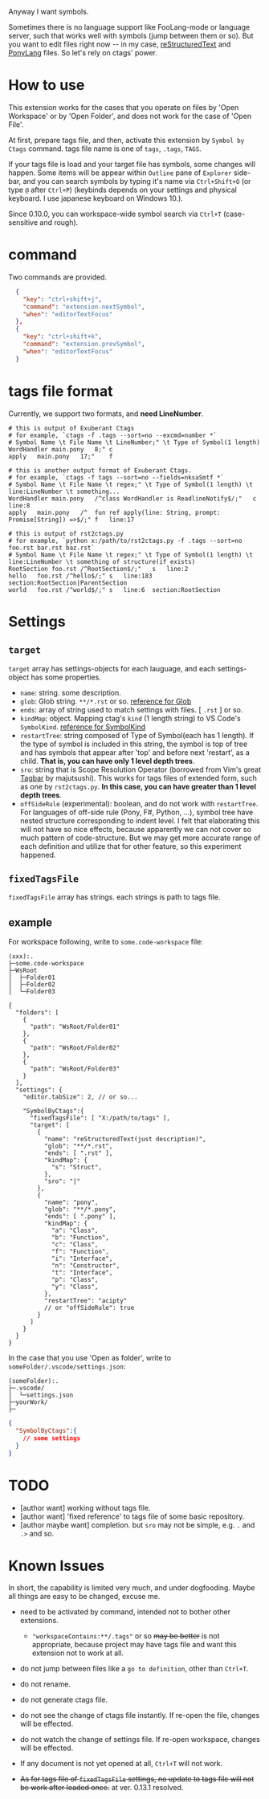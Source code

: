 Anyway I want symbols.

Sometimes there is no language support like FooLang-mode or language server,
such that works well with symbols (jump between them or so).
But you want to edit files right now -- in my case,
[reStructuredText](http://docutils.sourceforge.net/rst.html)
and [PonyLang](https://www.ponylang.io/) files.
So let's rely on ctags' power.


# How to use

This extension works for the cases that you operate on files by 'Open Workspace' or by 'Open Folder', 
and does not work for the case of 'Open File'.

At first, prepare tags file, and then, activate this extension by `Symbol by Ctags` command.
tags file name is one of `tags`, `.tags`, `TAGS`.

If your tags file is load and your target file has symbols, some changes will happen.
Some items will be appear within `Outline` pane of `Explorer` side-bar,
and you can search symbols by typing it's name
via `Ctrl+Shift+O` (or type `@` after `Ctrl+P`)
(keybinds depends on your settings and physical keyboard. I use japanese keyboard on Windows 10.).

Since 0.10.0, you can workspace-wide symbol search via `Ctrl+T` (case-sensitive and rough).


# command

Two commands are provided.

```keybindings.json
  {
    "key": "ctrl+shift+j",
    "command": "extension.nextSymbol",
    "when": "editorTextFocus"
  },
  {
    "key": "ctrl+shift+k",
    "command": "extension.prevSymbol",
    "when": "editorTextFocus"
  }
```


# tags file format

Currently, we support two formats, and **need LineNumber**.

```console
# this is output of Exuberant Ctags
# for example, `ctags -f .tags --sort=no --excmd=number *`
# Symbol Name \t File Name \t LineNumber;" \t Type of Symbol(1 length)
WordHandler	main.pony	8;"	c
apply	main.pony	17;"	f
```

```console
# this is another output format of Exuberant Ctags.
# for example, `ctags -f tags --sort=no --fields=nksaSmtf *`
# Symbol Name \t File Name \t regex;" \t Type of Symbol(1 length) \t line:LineNumber \t something...
WordHandler	main.pony	/^class WordHandler is ReadlineNotify$/;"	c	line:8
apply	main.pony	/^  fun ref apply(line: String, prompt: Promise[String]) =>$/;"	f	line:17
```

```console
# this is output of rst2ctags.py
# for example, `python x:/path/to/rst2ctags.py -f .tags --sort=no foo.rst bar.rst baz.rst`
# Symbol Name \t File Name \t regex;" \t Type of Symbol(1 length) \t line:LineNumber \t something of structure(if exists)
RootSection	foo.rst	/^RootSection$/;"	s	line:2
hello	foo.rst	/^hello$/;"	s	line:183	section:RootSection|ParentSection
world	foo.rst	/^world$/;"	s	line:6	section:RootSection
```


# Settings

## `target`

`target` array has settings-objects for each lauguage,
and each settings-object has some properties.

* `name`: string. some description.
* `glob`: Glob string. `**/*.rst` or so.
  [reference for Glob](https://code.visualstudio.com/api/references/vscode-api#GlobPattern)
* `ends`: array of string used to match settings with files. [ `.rst` ] or so.
* `kindMap`: object. Mapping ctag's `kind` (1 length string) to VS Code's `SymbolKind`.
  [reference for SymbolKind](https://code.visualstudio.com/api/references/vscode-api#SymbolKind)
* `restartTree`: string composed of Type of Symbol(each has 1 length).
  If the type of symbol is included in this string, 
  the symbol is top of tree and has symbols that appear after 'top' and before next 'restart', as a child.
  **That is, you can have only 1 level depth trees**.
* `sro`: string that is Scope Resolution Operator (borrowed from Vim's great [Tagbar](https://github.com/majutsushi/tagbar) by majutsushi).
  This works for tags files of extended form, such as one by `rst2ctags.py`.
  **In this case, you can have greater than 1 level depth trees**.
* `offSideRule` (experimental): boolean, and do not work with `restartTree`.
  For languages of off-side rule (Pony, F#, Python, ...),
  symbol tree have nested structure corresponding to indent level.
  I felt that elaborating this will not have so nice effects,
  because apparently we can not cover so much pattern of code-structure.
  But we may get more accurate range of each definition and utilize that for other feature,
  so this experiment happened.

## `fixedTagsFile`

`fixedTagsFile` array has strings. each strings is path to tags file.


## example

For workspace following, write to `some.code-workspace` file:

```console
(xxx):.
├─some.code-workspace
├─WsRoot
│  ├─Folder01
│  ├─Folder02
│  └─Folder03
```

```some.code-workspace
{
  "folders": [
    {
      "path": "WsRoot/Folder01"
    },
    {
      "path": "WsRoot/Folder02"
    },
    {
      "path": "WsRoot/Folder03"
    }
  ],
  "settings": {
    "editor.tabSize": 2, // or so...

    "SymbolByCtags":{
      "fixedTagsFile": [ "X:/path/to/tags" ],
      "target": [
        {
          "name": "reStructuredText(just description)",
          "glob": "**/*.rst",
          "ends": [ ".rst" ],
          "kindMap": {
            "s": "Struct",
          },
          "sro": "|"
        },
        {
          "name": "pony",
          "glob": "**/*.pony",
          "ends": [ ".pony" ],
          "kindMap": {
            "a": "Class",
            "b": "Function",
            "c": "Class",
            "f": "Function",
            "i": "Interface",
            "n": "Constructor",
            "t": "Interface",
            "p": "Class",
            "y": "Class",
          },
          "restartTree": "acipty"
          // or "offSideRule": true
        }
      ]
    }
  }
}
```

In the case that you use 'Open as folder', write to `someFolder/.vscode/settings.json`:

```console
(someFolder):.
├─.vscode/
│  └─settings.json
├─yourWork/
├─
```

```settings.json
{
  "SymbolByCtags":{
    // some settings
  }
}
```


# TODO

* [author want] working without tags file.
* [author want] 'fixed reference' to tags file of some basic repository.
* [author maybe want] completion. but `sro` may not be simple, e.g. `.` and `.>` and so.


# Known Issues

In short, the capability is limited very much, and under dogfooding.
Maybe all things are easy to be changed, excuse me.

* need to be activated by command, intended not to bother other extensions.

  * `"workspaceContains:**/.tags"` or so ~~may be better~~ is not appropriate,
    because project may have tags file and want this extension not to work at all.

* do not jump between files like a `go to definition`, other than `Ctrl+T`.
* do not rename.
* do not generate ctags file.
* do not see the change of ctags file instantly. If re-open the file, changes will be effected.
* do not watch the change of settings file. If re-open workspace, changes will be effected.
* If any document is not yet opened at all, `Ctrl+T` will not work.
* ~~As for tags file of `fixedTagsFile` settings, no update to tags file will not be work after loaded once.~~ at ver. 0.13.1 resolved.
